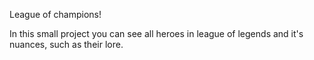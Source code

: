 League of champions!

In this small project you can see all heroes in league of legends and it's nuances, such as their lore.
